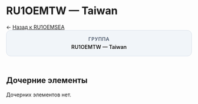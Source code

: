 # RU1OEMTW — Taiwan
<p class="cc-breadcrumb">← <a href='../../level_04/RU1OEMSEA/'>Назад к RU1OEMSEA</a></p>
<style>
.cc-container { display: flex; flex-direction: column; gap: 1.5rem; }
.cc-breadcrumb { margin: 0; }
.cc-parent { padding: 1rem 1.25rem; border-radius: 12px; background: #f1f5f9; border: 1px solid #d8dee9; text-align: center; font-weight: 600; }
.cc-parent .cc-tag { font-size: 0.8rem; text-transform: uppercase; color: #475569; letter-spacing: 0.06em; }
.cc-children { display: flex; flex-wrap: wrap; gap: 1rem; }
.cc-tile { display: block; min-width: 180px; padding: 0.85rem 1rem; border-radius: 12px; border: 1px solid #d1d5db; background: #ffffff; box-shadow: 0 2px 4px rgba(15, 23, 42, 0.08); transition: transform 0.1s ease, box-shadow 0.1s ease; color: inherit; text-decoration: none; }
.cc-tile:hover { transform: translateY(-2px); box-shadow: 0 6px 12px rgba(15, 23, 42, 0.15); }
.cc-tile-leaf { background: #f8fafc; }
.cc-tag { font-size: 0.7rem; color: #64748b; text-transform: uppercase; letter-spacing: 0.08em; margin-bottom: 0.3rem; }
.cc-person { margin-top: 0.35rem; font-size: 0.8rem; color: #1f2937; }
</style>
<div class='cc-container'>
  <div class='cc-parent'>
    <div class='cc-tag'>Группа</div>
    <div>RU1OEMTW — Taiwan</div>
  </div>
  <div>
    <h2>Дочерние элементы</h2>
<p>Дочерних элементов нет.</p>
  </div>
</div>
